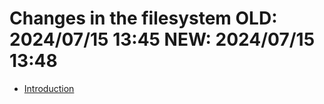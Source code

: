 # Changes in the filesystem OLD: 2024/07/15 13:45 NEW: 2024/07/15 13:48

-   [Introduction](intro.md)

